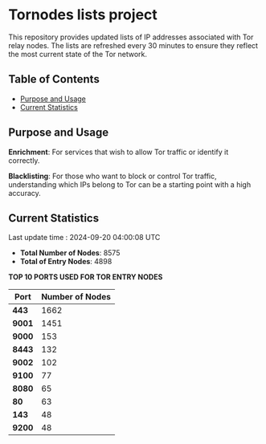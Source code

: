 # Tornodes lists project

This repository provides updated lists of IP addresses associated with Tor relay nodes. The lists are refreshed every 30 minutes to ensure they reflect the most current state of the Tor network.

## Table of Contents

- [Purpose and Usage](#purpose-and-usage)
- [Current Statistics](#current-statistics)


## Purpose and Usage

**Enrichment**: For services that wish to allow Tor traffic or identify it correctly.

**Blacklisting**: For those who want to block or control Tor traffic, understanding which IPs belong to Tor can be a starting point with a high accuracy.

## Current Statistics

Last update time : 2024-09-20 04:00:08 UTC

- **Total Number of Nodes**: 8575
- **Total of Entry Nodes**: 4898

**TOP 10 PORTS USED FOR TOR ENTRY NODES**

| **Port** | **Number of Nodes** |
|------|-----------------|
| **443**   | 1662  |
| **9001**   | 1451  |
| **9000**   | 153  |
| **8443**   | 132  |
| **9002**   | 102  |
| **9100**   | 77  |
| **8080**   | 65  |
| **80**   | 63  |
| **143**   | 48  |
| **9200**   | 48  |

